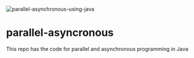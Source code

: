 ![parallel-asynchronous-using-java](https://github.com/dilipsundarraj1/parallel-asynchronous-using-java/workflows/Java%20CI%20with%20Gradle/badge.svg)

# parallel-asyncronous
This repo has the code for parallel and asynchronous programming in Java
